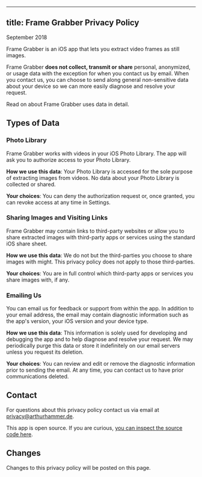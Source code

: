---
title: Frame Grabber Privacy Policy
----

September 2018

Frame Grabber is an iOS app that lets you extract video frames as still images.

Frame Grabber **does not collect, transmit or share** personal, anonymized, or usage data with the exception for when you contact us by email. When you contact us, you can choose to send along general non-sensitive data about your device so we can more easily diagnose and resolve your request.

Read on about Frame Grabber uses data in detail.

## Types of Data

### Photo Library

Frame Grabber works with videos in your iOS Photo Library. The app will ask you to authorize access to your Photo Library.

**How we use this data**: Your Photo Library is accessed for the sole purpose of extracting images from videos. No data about your Photo Library is collected or shared.

**Your choices**: You can deny the authorization request or, once granted, you can revoke access at any time in Settings.

### Sharing Images and Visiting Links

Frame Grabber may contain links to third-party websites or allow you to share extracted images with third-party apps or services using the standard iOS share sheet.

**How we use this data**: We do not but the third-parties you choose to share images with might. This privacy policy does not apply to those third-parties.

**Your choices**: You are in full control which third-party apps or services you share images with, if any.

### Emailing Us

You can email us for feedback or support from within the app. In addition to your email address, the email may contain diagnostic information such as the app's version, your iOS version and your device type.

**How we use this data**: This information is solely used for developing and debugging the app and to help diagnose and resolve your request. We may periodically purge this data or store it indefinitely on our email servers unless you request its deletion.

**Your choices**: You can review and edit or remove the diagnostic information prior to sending the email. At any time, you can contact us to have prior communications deleted.

## Contact

For questions about this privacy policy contact us via email at [privacy@arthurhammer.de](mailto:privacy@arthurhammer.de).

This app is open source. If you are curious, [you can inspect the source code here](https://github.com/arthurhammer/FrameGrabber).

## Changes

Changes to this privacy policy will be posted on this page.
